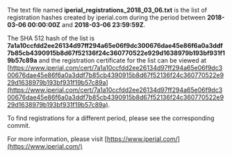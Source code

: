 The text file named **iperial_registrations_2018_03_06.txt** is the list of registration hashes created by iperial.com during the period between **2018-03-06 00:00:00Z** and **2018-03-06 23:59:59Z**.

The SHA 512 hash of the list is **7a1a10ccfdd2ee26134d97ff294a65e06f9dc300676dae45e86f6a0a3ddf7b85cb4390915b8d67f52136f24c360770522e929d1638979b193bf931f19b57c89a** and the registration certificate for the list can be viewed at [https://www.iperial.com/cert/7a1a10ccfdd2ee26134d97ff294a65e06f9dc300676dae45e86f6a0a3ddf7b85cb4390915b8d67f52136f24c360770522e929d1638979b193bf931f19b57c89a](https://www.iperial.com/cert/7a1a10ccfdd2ee26134d97ff294a65e06f9dc300676dae45e86f6a0a3ddf7b85cb4390915b8d67f52136f24c360770522e929d1638979b193bf931f19b57c89a).

To find registrations for a different period, please see the corresponding commit.

For more information, please visit [https://www.iperial.com/](https://www.iperial.com/)
